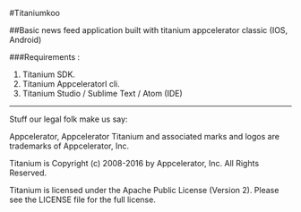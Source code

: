 #Titaniumkoo

##Basic news feed application built with titanium appcelerator classic (IOS, Android)

###Requirements :

1. Titanium SDK.
2. Titanium Appceleratorl cli.
3. Titanium Studio / Sublime Text / Atom (IDE)

----------------------------------
Stuff our legal folk make us say:

Appcelerator, Appcelerator Titanium and associated marks and logos are 
trademarks of Appcelerator, Inc. 

Titanium is Copyright (c) 2008-2016 by Appcelerator, Inc. All Rights Reserved.

Titanium is licensed under the Apache Public License (Version 2). Please
see the LICENSE file for the full license.

